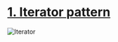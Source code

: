 # [1. Iterator pattern](/Iterator)
![Iterator](https://p86.f2.n0.cdn.getcloudapp.com/items/jkun9xLD/Iterator.png?v=d65d596524ce9b6cd28c61d64676e0f0)

